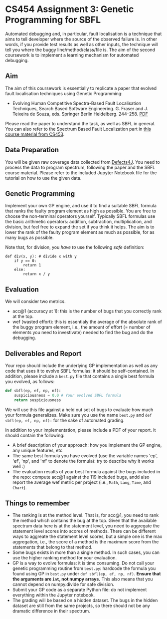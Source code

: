 # CS454 Assignment 3: Genetic Programming for SBFL

Automated debugging and, in particular, fault localisation is a technique that aims to tell developer where the source of the observed failure is. In other words, if you provide test results as well as other inputs, the technique will tell you where the buggy line/method/class/file is. The aim of the second coursework is to implement a learning mechanism for automated debugging.

## Aim

The aim of this coursework is essentially to replicate a paper that evolved fault localisation techniques using Genetic Programming:

- Evolving Human Competitive Spectra-Based Fault Localisation Techniques, Search Based Software Engineering. G. Fraser and J. Teixeira de Souza, eds. Springer Berlin Heidelberg. 244–258. [PDF](https://coinse.github.io/publications/pdfs/Yoo2012kx.pdf)

Please read the paper to understand the task, as well as SBFL in general. You can also refer to the Spectrum Based Fault Localization part in [this course material from CS453](https://coinse.github.io/assets/files/teaching/cs453/cs453slide09.pdf).

## Data Preparation

You will be given raw coverage data collected from [Defects4J](https://github.com/rjust/defects4j). You need to process the data to program spectrum, following the paper and the SBFL course material. Please refer to the included Jupyter Notebook file for the tutorial on how to use the given data.

## Genetic Programming

Implement your own GP engine, and use it to find a suitable SBFL formula that ranks the faulty program element as high as possible. You are free to choose the non-terminal operators yourself. Typically SBFL formulas use the basic arithmetic operators: addition, subtraction, multiplication, and division, but feel free to expand the set if you think it helps. The aim is to lower the rank of the faulty program element as much as possible, for as many bugs as possible.

Note that, for division, you *have to* use the following _safe_ definition:

```
def div(x, y): # divide x with y
	if y == 0:
		return 1
	else:
		return x / y
```

## Evaluation

We will consider two metrics.

- acc@1 (accuracy at 1): this is the number of bugs that you correctly rank at the top.
- wef (wasted effort): this is essentialy the average of the absolute rank of the buggy program element, i.e., the amount of effort (= number of elements you need to investivate) needed to find the bug and do the debugging.

## Deliverables and Report

Your repo should include the underlying GP implementation as well as any code that uses it to evolve SBFL formulas: it should be self-contained. In addition, please include a `best.py` file that contains a single best formula you evolved, as follows:

```Python
def sbfl(ep, ef, np, nf):
	suspiciousness = 0.0 # Your evolved SBFL formula
	return suspiciousness
```

We will use this file against a held out set of bugs to evaluate how much your formula generalizes. Make sure you use the name `best.py` and `def sbfl(ep, ef, np, nf):` for the sake of automated grading.

In addition to your implementation, please include a PDF of your report. It should contain the following:

- A brief description of your approach: how you implement the GP engine, any unique features, etc
- The same best formula you have evolved (use the variable names 'ep', 'ef', 'np', and 'nf' to denote the formula): try to describe why it works well :)
- The evaluation results of your best formula against the bugs included in the repo: compute acc@1 against the 119 included bugs, andd also report the average wef metric per project (i.e., `Math`, `Lang`, `Time`, and `Chart`).

## Things to remember

- The ranking is at the method level. That is, for acc@1, you need to rank the method which contains the bug at the top. Given that the available spectrum data here is at the statement level, you need to aggregate the statement level scores into scores of methods. There can be different ways to aggreate the statement level scores, but a simple one is the max aggregation, i.e., the score of a method is the maximum score from the statements that belong to that method.
- Some bugs exists in more than a single method. In such cases, you can use the higher ranking method for your evaluation.
- GP is a way to evolve formulas: it is time consuming. Do not call your genetic programming routine from `best.py`: hardcode the formula you found using GP in `best.py` under `def sbfl(ep, ef, np, nf)`. **Ensure that the arguments are `int`, not numpy arrays.** This also means that you cannot depend on numpy.divide for safe division.
- Submit your GP code as a separate Python file: do not implement everything within the Jupyter notebook.
- The grading will be based on a hidden dataset. The bugs in the hidden dataset are still from the same projects, so there should not be any dramatic difference in their spectrum.